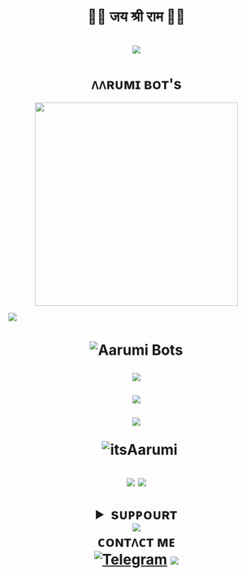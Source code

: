 <h1 align="center"

### 🚩🚩 जय श्री राम 🚩🚩 
<h1 align="center"

<img src="https://user-images.githubusercontent.com/73097560/115834477-dbab4500-a447-11eb-908a-139a6edaec5c.gif">
<img src="https://readme-typing-svg.herokuapp.com?color=FF0085&width=620&lines=🍁+🚩+ᴡᴇʟᴄᴏᴍᴇ+ᴛᴏ+ᴧᴧʀᴜᴍɪ+ʙᴏᴛ></b></h3>
<img src="https://user-images.githubusercontent.com/73097560/115834477-dbab4500-a447-11eb-908a-139a6edaec5c.gif">
<h1 align="center"><b>ᴧᴧʀᴜᴍɪ ʙᴏᴛ's</b></h1>
<p align="center"><a href="https://t.me/Swagger_Soul"><img src="https://files.catbox.moe/n3dh8g.jpg" width="400"></a></p>
<img src="https://user-images.githubusercontent.com/73097560/115834477-dbab4500-a447-11eb-908a-139a6edaec5c.gif">
<h1 align="center"

![Aarumi Bots](https://github-stats-alpha.vercel.app/api?username=itsAarumi "itsAarumi")


<img src="https://user-images.githubusercontent.com/73097560/115834477-dbab4500-a447-11eb-908a-139a6edaec5c.gif">

![](https://github-readme-streak-stats.herokuapp.com/?user=itsAarumi&theme=onedark&hide_border=false)<br/>

<p align="center">
<img src="https://github-stats-alpha.vercel.app/api/?username=itsAarumi&cc=000&tc=00ff00&ic=fff000&bc=fff" align="center">
</p>

<p align="center">&nbsp;
  <img align="center" src="https://github-readme-stats.vercel.app/api?username=itsAarumi&&show_icons=true&theme=midnight-purple" alt="itsAarumi"/></p>        

<p align="center">
<img src="https://github-readme-stats.vercel.app/api/top-langs/?username=itsAarumi&layout=compact&theme=tokyonight" align="center">



<img src="https://user-images.githubusercontent.com/73097560/115834477-dbab4500-a447-11eb-908a-139a6edaec5c.gif">

<details>
<summary><b>sᴜᴘᴘᴏᴜʀᴛ</b></summary>
<a href="https://t.me/AarumiChat"><img title="Telegram" src="https://img.shields.io/badge/Telegram-%23000000.svg?&style=for-the-badge&logo=telegram&logoColor=61DAFB"></a>
</details>
<img src="https://user-images.githubusercontent.com/73097560/115834477-dbab4500-a447-11eb-908a-139a6edaec5c.gif">
<summary><b>ᴄᴏɴᴛᴧᴄᴛ ᴍᴇ</b></b></summary>
<a href="https://t.me/Swagger_Soul"><img title="Telegram" src="https://img.shields.io/badge/Telegram-%23000000.svg?&style=for-the-badge&logo=telegram&logoColor=61DAFB"></a>
</details>
<img src="https://user-images.githubusercontent.com/73097560/115834477-dbab4500-a447-11eb-908a-139a6edaec5c.gif">
